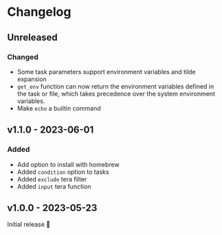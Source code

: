 # Changelog

## Unreleased

### Changed
- Some task parameters support environment variables and tilde expansion
- `get_env` function can now return the environment variables defined in the task or file, which
takes precedence over the system environment variables.
- Make `echo` a builtin command

## v1.1.0 - 2023-06-01

### Added
- Add option to install with homebrew
- Added `condition` option to tasks
- Added `exclude` tera filter
- Added `input` tera function

## v1.0.0 - 2023-05-23

Initial release 🚀
